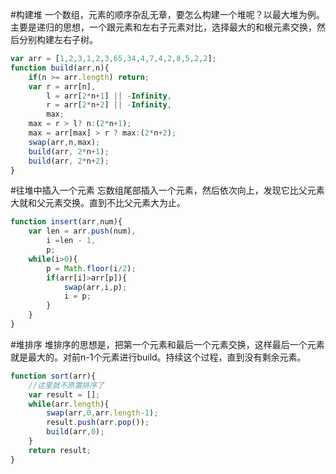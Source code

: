 #构建堆
一个数组，元素的顺序杂乱无章，要怎么构建一个堆呢？以最大堆为例。主要是递归的思想，一个跟元素和左右子元素对比，选择最大的和根元素交换，然后分别构建左右子树。

```javascript
var arr = [1,2,3,1,2,3,65,34,4,7,4,2,8,5,2,2];
function build(arr,n){
	if(n >= arr.length) return;
	var r = arr[n],
		l = arr[2*n+1] || -Infinity,
		r = arr[2*n+2] || -Infinity,
		max;
	max = r > l? n:(2*n+1);
	max = arr[max] > r ? max:(2*n+2);
	swap(arr,n,max);
	build(arr, 2*n+1);
	build(arr, 2*n+2);
}
```
#往堆中插入一个元素
忘数组尾部插入一个元素，然后依次向上，发现它比父元素大就和父元素交换。直到不比父元素大为止。
```javascript
function insert(arr,num){
	var len = arr.push(num),
		i =len - 1,
		p;
	while(i>0){
		p = Math.floor(i/2);
		if(arr[i]>arr[p]){
			swap(arr,i,p);
			i = p;
		}
	}
}
```

#堆排序
堆排序的思想是，把第一个元素和最后一个元素交换，这样最后一个元素就是最大的。对前n-1个元素进行build。持续这个过程，直到没有剩余元素。

```javascript
function sort(arr){
	//这里就不原置排序了
	var result = [];
	while(arr.length){
		swap(arr,0,arr.length-1);
		result.push(arr.pop());
		build(arr,0);
	}
	return result;
}
```
